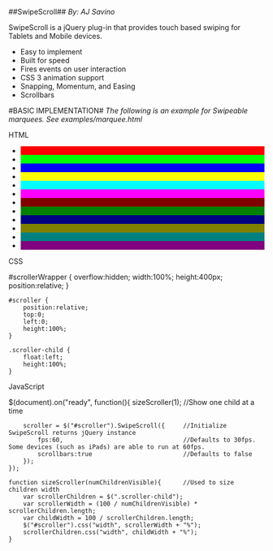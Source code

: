 ##SwipeScroll##
*By: AJ Savino*

SwipeScroll is a jQuery plug-in that provides touch based swiping for Tablets and Mobile devices.

* Easy to implement
* Built for speed
* Fires events on user interaction
* CSS 3 animation support
* Snapping, Momentum, and Easing
* Scrollbars

#BASIC IMPLEMENTATION#
*The following is an example for Swipeable marquees. See examples/marquee.html*

HTML
<dl>
	<div id="scrollerWrapper">
		<ul id="scroller">
			<li class="scroller-child" style="background-color:#FF0000;"></li>
			<li class="scroller-child" style="background-color:#00FF00;"></li>
			<li class="scroller-child" style="background-color:#0000FF;"></li>
			<li class="scroller-child" style="background-color:#FFFF00;"></li>
			<li class="scroller-child" style="background-color:#00FFFF;"></li>
			<li class="scroller-child" style="background-color:#FF00FF;"></li>
			<li class="scroller-child" style="background-color:#800000;"></li>
			<li class="scroller-child" style="background-color:#008000;"></li>
			<li class="scroller-child" style="background-color:#000080;"></li>
			<li class="scroller-child" style="background-color:#808000;"></li>
			<li class="scroller-child" style="background-color:#008080;"></li>
			<li class="scroller-child" style="background-color:#800080;"></li>
		</ul>
	</div>
</dl>

CSS
<dl>
	#scrollerWrapper {
		overflow:hidden;
		width:100%;
		height:400px;
		position:relative;
	}
	
	#scroller {
		position:relative;
		top:0;
		left:0;
		height:100%;
	}
	
	.scroller-child {
		float:left;
		height:100%;
	}
</dl>

JavaScript
<dl>
	$(document).on("ready", function(){
		sizeScroller(1);							//Show one child at a time

		scroller = $("#scroller").SwipeScroll({ 	//Initialize SwipeScroll returns jQuery instance
			fps:60,									//Defaults to 30fps. Some devices (such as iPads) are able to run at 60fps.
			scrollbars:true							//Defaults to false
		});
	});
	
	function sizeScroller(numChildrenVisible){		//Used to size children width
		var scrollerChildren = $(".scroller-child");
		var scrollerWidth = (100 / numChildrenVisible) * scrollerChildren.length;
		var childWidth = 100 / scrollerChildren.length;
		$("#scroller").css("width", scrollerWidth + "%");
		scrollerChildren.css("width", childWidth + "%");
	}
</dl>